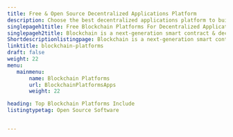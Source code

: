```yaml
---
title: Free & Open Source Decentralized Applications Platform
description: Choose the best decentralized applications platform to build decentralized apps. All popular blockchain platforms listed here are free and open source.
singlepageh1title: Free Blockchain Platforms For Decentralized Applications
singlepageh2title: Blockchain is a next-generation smart contract & decentralized application platform. It offers a decentralized ledger to record the transactions in the network.
Shortdescriptionlistingpage: Blockchain is a next-generation smart contract & decentralized application platform. It offers a decentralized ledger to record the transactions in the network.
linktitle: blockchain-platforms
draft: false
weight: 22
menu:
   mainmenu: 
       name: Blockchain Platforms
       url: BlockchainPlatformsApps
       weight: 22

heading: Top Blockchain Platforms Include
listingtypetag: Open Source Software


---
```


